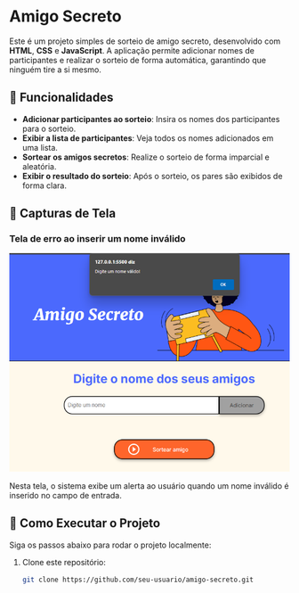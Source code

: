 # Amigo Secreto

Este é um projeto simples de sorteio de amigo secreto, desenvolvido com **HTML**, **CSS** e **JavaScript**. A aplicação permite adicionar nomes de participantes e realizar o sorteio de forma automática, garantindo que ninguém tire a si mesmo.

## 🎯 Funcionalidades

- **Adicionar participantes ao sorteio**: Insira os nomes dos participantes para o sorteio.
- **Exibir a lista de participantes**: Veja todos os nomes adicionados em uma lista.
- **Sortear os amigos secretos**: Realize o sorteio de forma imparcial e aleatória.
- **Exibir o resultado do sorteio**: Após o sorteio, os pares são exibidos de forma clara.

## 📸 Capturas de Tela

### Tela de erro ao inserir um nome inválido
![Tela de erro](02.png)

Nesta tela, o sistema exibe um alerta ao usuário quando um nome inválido é inserido no campo de entrada.

## 🚀 Como Executar o Projeto

Siga os passos abaixo para rodar o projeto localmente:

1. Clone este repositório:
   ```bash
   git clone https://github.com/seu-usuario/amigo-secreto.git
